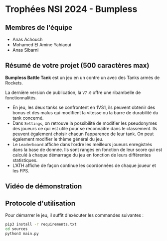 # Trophées NSI 2024 - **Bumpless**

## Membres de l'équipe
* Anas Achouch
* Mohamed El Amine Yahiaoui
* Anas Sibarni

## Résumé de votre projet (500 caractères max)

**Bumpless Battle Tank** est un jeu en un contre un avec des Tanks armés de Rockets. 

La dernière version de publication, la ``V7.0`` offre une ribambelle de fonctionnalités.

* En jeu, les deux tanks se confrontent en 1VS1, ils peuvent obtenir des bonus et des malus qui modifient la vitesse ou la barre de durabilité du tank concerné.
* Dans ``Settings``, on retrouve la possibilité de modifier les pseudonymes des joueurs ce qui est utile pour se reconnaître dans le classement. Ils peuvent également choisir chacun l'apparence de leur tank. On peut également modifier le thème général du jeu. 
* Le ``Leaderboard`` affiche dans l’ordre les meilleurs joueurs enregistrés dans la base de donnée. Ils sont rangés en fonction de leur score qui est calculé à chaque démarrage du jeu en fonction de leurs différentes statistiques. 
* L’ATH affiche de façon continue les coordonnées de chaque joueur et les FPS. 

## Vidéo de démonstration

## Protocole d'utilisation

Pour démarrer le jeu, il suffit d'exécuter les commandes suivantes :

```bash
pip3 install -r requirements.txt
cd sources
python3 main.py
```

